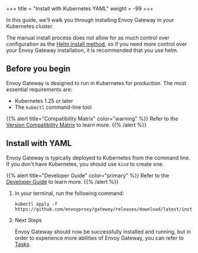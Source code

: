 +++
title = "Install with Kubernetes YAML"
weight = -99
+++

In this guide, we'll walk you through installing Envoy Gateway in your Kubernetes cluster.

The manual install process does not allow for as much control over configuration
as the [Helm install method](./install-helm), so if you need more control over your Envoy Gateway
installation, it is recommended that you use helm.

## Before you begin

Envoy Gateway is designed to run in Kubernetes for production. The most essential requirements are:

* Kubernetes 1.25 or later
* The `kubectl` command-line tool

{{% alert title="Compatibility Matrix" color="warning" %}}
Refer to the [Version Compatibility Matrix](./matrix) to learn more.
{{% /alert %}}

## Install with YAML

Envoy Gateway is typically deployed to Kubernetes from the command line. If you don't have Kubernetes, you should use `kind` to create one.

{{% alert title="Developer Guide" color="primary" %}}
Refer to the [Developer Guide](../../contributions/develop) to learn more.
{{% /alert %}}

1. In your terminal, run the following command:

    ```shell
    kubectl apply -f https://github.com/envoyproxy/gateway/releases/download/latest/install.yaml
    ```

2. Next Steps

   Envoy Gateway should now be successfully installed and running, but in order to experience more abilities of Envoy Gateway, you can refer to [Tasks](/latest/tasks).
